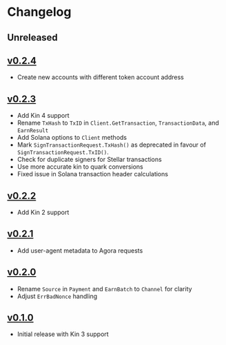 # Changelog

## Unreleased

## [v0.2.4](https://github.com/kinecosystem/agora/releases/tag/v0.2.4)
- Create new accounts with different token account address

## [v0.2.3](https://github.com/kinecosystem/agora/releases/tag/v0.2.3)
- Add Kin 4 support
- Rename `TxHash` to `TxID` in `Client.GetTransaction`, `TransactionData`, and `EarnResult`
- Add Solana options to `Client` methods
- Mark `SignTransactionRequest.TxHash()` as deprecated in favour of `SignTransactionRequest.TxID()`.
- Check for duplicate signers for Stellar transactions
- Use more accurate kin to quark conversions
- Fixed issue in Solana transaction header calculations

## [v0.2.2](https://github.com/kinecosystem/agora/releases/tag/v0.2.2)
- Add Kin 2 support

## [v0.2.1](https://github.com/kinecosystem/agora/releases/tag/v0.2.1)
- Add user-agent metadata to Agora requests

## [v0.2.0](https://github.com/kinecosystem/agora/releases/tag/v0.2.0)
- Rename `Source` in `Payment` and `EarnBatch` to `Channel` for clarity
- Adjust `ErrBadNonce` handling

## [v0.1.0](https://github.com/kinecosystem/agora/releases/tag/v0.1.0)
- Initial release with Kin 3 support
